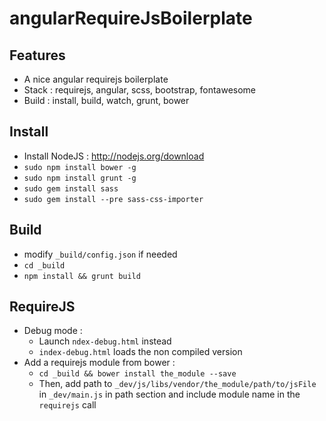 angularRequireJsBoilerplate
===========================

Features
--------
- A nice angular requirejs boilerplate
- Stack : requirejs, angular, scss, bootstrap, fontawesome
- Build : install, build, watch, grunt, bower

Install
-------
- Install NodeJS : http://nodejs.org/download
- `sudo npm install bower -g`
- `sudo npm install grunt -g`
- `sudo gem install sass`
- `sudo gem install --pre sass-css-importer`

Build
-----
- modify ```_build/config.json``` if needed
- ```cd _build```
- ```npm install && grunt build```

RequireJS
---------
- Debug mode : 
    - Launch `ndex-debug.html` instead
    - `index-debug.html` loads the non compiled version
- Add a requirejs module from bower :
    - `cd _build && bower install the_module --save`
    - Then, add path to `_dev/js/libs/vendor/the_module/path/to/jsFile` in `_dev/main.js` in path section and include module name in the `requirejs` call
